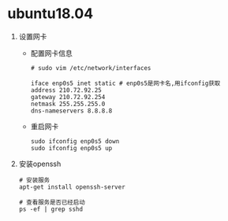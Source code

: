 # ubuntu18.04

1. 设置网卡

   + 配置网卡信息

     ```shell
     # sudo vim /etc/network/interfaces
     
     iface enp0s5 inet static # enp0s5是网卡名,用ifconfig获取
     address 210.72.92.25
     gateway 210.72.92.254
     netmask 255.255.255.0
     dns-nameservers 8.8.8.8
     ```

   + 重启网卡

     ```shell
     sudo ifconfig enp0s5 down
     sudo ifconfig enp0s5 up
     ```

2. 安装openssh

   ```shell
   # 安装服务
   apt-get install openssh-server
   
   # 查看服务是否已经启动
   ps -ef | grep sshd
   ```

   